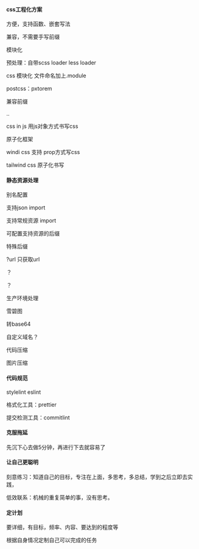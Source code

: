 #### css工程化方案

方便，支持函数、嵌套写法

兼容，不需要手写前缀

模块化

预处理：自带scss loader less loader

css 模块化 文件命名加上.module

postcss：pxtorem

兼容前缀

..

css in js 用js对象方式书写css

原子化框架

windi css  支持 prop方式写css

tailwind css  原子化书写

#### 静态资源处理

别名配置

支持json import

支持常规资源 import

可配置支持资源的后缀

特殊后缀

?url  只获取url

？

？

生产环境处理

雪碧图

转base64

自定义域名？

代码压缩

图片压缩

#### 代码规范

stylelint eslint

格式化工具：prettier

提交检测工具：commitlint

#### 克服拖延

先沉下心去做5分钟，再进行下去就容易了

#### 让自己更聪明

刻意练习：知道自己的目标，专注在上面，多思考，多总结，学到之后立即去实践，

低效联系：机械的重复简单的事，没有思考。

#### 定计划

要详细，有目标，频率、内容、要达到的程度等

根据自身情况定制自己可以完成的任务

